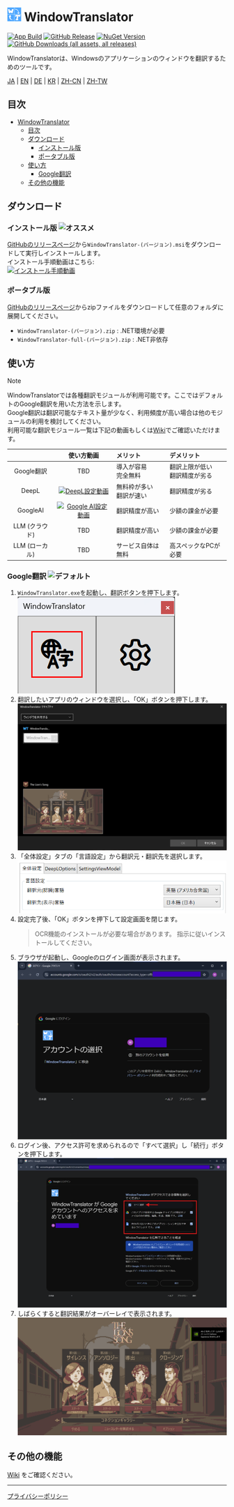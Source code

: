# <img src="images/wt.png" width="32" > WindowTranslator

[![App Build](https://github.com/Freeesia/WindowTranslator/actions/workflows/dotnet-desktop.yml/badge.svg)](https://github.com/Freeesia/WindowTranslator/actions/workflows/dotnet-desktop.yml)
[![GitHub Release](https://img.shields.io/github/v/release/Freeesia/WindowTranslator)](https://github.com/Freeesia/WindowTranslator/releases/latest)
[![NuGet Version](https://img.shields.io/nuget/v/WindowTranslator.Abstractions)](https://www.nuget.org/packages/WindowTranslator.Abstractions)
[![GitHub Downloads (all assets, all releases)](https://img.shields.io/github/downloads/Freeesia/WindowTranslator/total)](https://github.com/Freeesia/WindowTranslator/releases/latest)

WindowTranslatorは、Windowsのアプリケーションのウィンドウを翻訳するためのツールです。

[JA](README.md) | [EN](./README.en.md) | [DE](./README.de.md) | [KR](./README.kr.md) | [ZH-CN](./README.zh-cn.md) | [ZH-TW](./README.zh-tw.md)

## 目次
- [ WindowTranslator](#-windowtranslator)
  - [目次](#目次)
  - [ダウンロード](#ダウンロード)
    - [インストール版 ](#インストール版-)
    - [ポータブル版](#ポータブル版)
  - [使い方](#使い方)
    - [Google翻訳 ](#google翻訳-)
  - [その他の機能](#その他の機能)

## ダウンロード
### インストール版 ![オススメ](https://img.shields.io/badge/%E3%82%AA%E3%82%B9%E3%82%B9%E3%83%A1-brightgreen)

[GitHubのリリースページ](https://github.com/Freeesia/WindowTranslator/releases/latest)から`WindowTranslator-(バージョン).msi`をダウンロードして実行しインストールします。  
インストール手順動画はこちら:  
[![インストール手順動画](https://github.com/user-attachments/assets/b5babc02-715b-43bc-ba97-f23078ffd39b)](https://youtu.be/wvcbCLA9chQ?t=7)

### ポータブル版

[GitHubのリリースページ](https://github.com/Freeesia/WindowTranslator/releases/latest)からzipファイルをダウンロードして任意のフォルダに展開してください。  
- `WindowTranslator-(バージョン).zip` : .NET環境が必要  
- `WindowTranslator-full-(バージョン).zip` : .NET非依存

## 使い方

> [!NOTE]
> WindowTranslatorでは各種翻訳モジュールが利用可能です。ここではデフォルトのGoogle翻訳を用いた方法を示します。  
> Google翻訳は翻訳可能なテキスト量が少なく、利用頻度が高い場合は他のモジュールの利用を検討してください。  
> 利用可能な翻訳モジュール一覧は下記の動画もしくは[Wiki](https://github.com/Freeesia/WindowTranslator/wiki#翻訳)でご確認いただけます。
> 
> |                |                                                              使い方動画                                                               | メリット                    | デメリット                        |
> | :------------: | :-----------------------------------------------------------------------------------------------------------------------------------: | :-------------------------- | :-------------------------------- |
> |   Google翻訳   |                                                                  TBD                                                                  | 導入が容易<br/>完全無料     | 翻訳上限が低い<br/>翻訳精度が劣る |
> |     DeepL      |   [![DeepL設定動画](https://github.com/user-attachments/assets/4abd512f-cff9-45a8-852b-722641458f0b)](https://youtu.be/D7Yb6rIVPI0)   | 無料枠が多い<br/>翻訳が速い | 翻訳精度が劣る                    |
> |    GoogleAI    | [![Google AI設定動画](https://github.com/user-attachments/assets/9d3a91ab-f1aa-4079-be68-622212ab1b68)](https://youtu.be/Oht0z03M91I) | 翻訳精度が高い              | 少額の課金が必要                  |
> | LLM (クラウド) |                                                                  TBD                                                                  | 翻訳精度が高い              | 少額の課金が必要                  |
> | LLM (ローカル) |                                                                  TBD                                                                  | サービス自体は無料          | 高スペックなPCが必要              |

### Google翻訳 ![デフォルト](https://img.shields.io/badge/デフォルト-brightgreen)

1. `WindowTranslator.exe`を起動し、翻訳ボタンを押下します。  
   ![翻訳ボタン](images/translate.png)
2. 翻訳したいアプリのウィンドウを選択し、「OK」ボタンを押下します。  
   ![ウィンドウ選択](images/select.png)
3. 「全体設定」タブの「言語設定」から翻訳元・翻訳先を選択します。  
   ![言語設定](images/language.png)
4. 設定完了後、「OK」ボタンを押下して設定画面を閉じます。  
   > OCR機能のインストールが必要な場合があります。
   > 指示に従いインストールしてください。
5. ブラウザが起動し、Googleのログイン画面が表示されます。  
   ![ログイン画面](images/login.png)
6. ログイン後、アクセス許可を求められるので「すべて選択」し「続行」ボタンを押下します。
   ![認可画面](images/auth.png)
7. しばらくすると翻訳結果がオーバーレイで表示されます。  
   ![翻訳結果](images/result.png)

## その他の機能

[Wiki](https://github.com/Freeesia/WindowTranslator/wiki) をご確認ください。

---
[プライバシーポリシー](PrivacyPolicy.md)